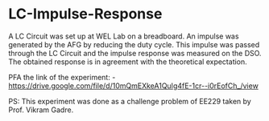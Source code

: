 # LC-Impulse-Response
A LC Circuit was set up at WEL Lab on a breadboard.
An impulse was generated by the AFG by reducing the duty cycle.
This impulse was passed through the LC Circuit and the impulse response was measured on the DSO.
The obtained response is in agreement with the theoretical expectation.

PFA the link of the experiment: - https://drive.google.com/file/d/10mQmEXkeA1QuIg4fE-1cr--i0rEofCh_/view

PS: This experiment was done as a challenge problem of EE229 taken by Prof. Vikram Gadre.

